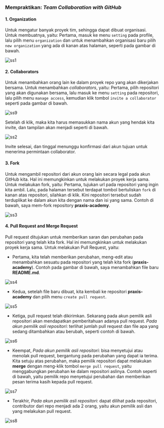 ### Mempraktikan: *Team Collaboration with GitHub*

#### 1. Organization
Untuk mengatur banyak proyek tim, sehingga dapat dibuat organisasi. Untuk membuatnya, yaitu:
Pertama, masuk ke menu `setting` pada profile, lalu pilih menu `organization` dan untuk menambahkan organisasi baru pilih `new organization` yang ada di kanan atas halaman, seperti pada gambar di bawah.

![ss1](https://github.com/gilangrkun/rhymes/blob/master/img/ss1.jpg)


#### 2. Collaborators
Untuk menambahkan orang lain ke dalam proyek repo yang akan dikerjakan bersama. Untuk menambahkan *collaborators*, yaitu:
Pertama, pilih repositori yang akan digunakan bersama, lalu masuk ke menu `setting` pada repositori, lalu pilih menu `manage access`, kemudian klik tombol `invite a collaborator` seperti pada gambar di bawah.

![ss9](https://github.com/gilangrkun/rhymes/blob/master/img/ss9.jpg)


Setelah di klik, maka kita harus memasukkan nama akun yang hendak kita invite, dan tampilan akan menjadi seperti di bawah.

![ss2](https://github.com/gilangrkun/rhymes/blob/master/img/ss2.jpg)


Invite selesai, dan tinggal menunggu konfirmasi dari akun tujuan untuk menerima permintaan collaborator.


#### 3. Fork
Untuk mengambil repositori dari akun orang lain secara legal pada akun GitHub kita. Hal ini memungkinkan untuk melakukan proyek kerja sama. Untuk melakukan fork, yaitu:
Pertama, tujukan url pada repositori yang ingin kita ambil. Lalu, pada halaman tersebut terdapat tombol bertuliskan `fork` di kanan atas repositori, silahkan di klik. Kini repositori tersebut sudah terduplikat ke dalam akun kita dengan nama dan isi yang sama. Contoh di bawah, saya mem-fork repository **praxis-academy**.

![ss3](https://github.com/gilangrkun/rhymes/blob/master/img/ss3.jpg)


#### 4. Pull Request and Merge Request
Pull request ditujukan untuk memberikan saran dan perubahan pada repositori yang telah kita fork. Hal ini memungkinkan untuk melakukan proyek kerja sama. Untuk melakukan Pull Request, yaitu:
* Pertama, kita telah memberikan perubahan, meng-edit atau menambahkan sesuatu pada repositori yang telah kita fork (**praxis-academy**). Contoh pada gambar di bawah, saya menambahkan file baru **README.md**.

![ss4](https://github.com/gilangrkun/rhymes/blob/master/img/ss4.jpg)


* Kedua, setelah file baru dibuat, kita kembali ke repositori **praxis-academy** dan pilih menu `create pull request`.

![ss5](https://github.com/gilangrkun/rhymes/blob/master/img/ss5.jpg)


* Ketiga, pull request telah dikirimkan. Sekarang pada akun pemilik asli repositori akan mendapatkan pemberitahuan adanya pull request. *Pada akun pemilik asli repositori*: terlihat jumlah pull request dan file apa yang sedang ditambahkan atau berubah, seperti contoh di bawah.

![ss6](https://github.com/gilangrkun/rhymes/blob/master/img/ss6.jpg)


* Keempat, *Pada akun pemilik asli repositori*: bisa menyetujui atau menolak pull request, bergantung pada perubahan yang dapat ia terima. Kita setuju atas perubahan, maka pemilik repositori dapat melakukan **merge** dengan meng-klik tombol `merge pull request`, yaitu menggabungkan perubahan ke dalam repositori aslinya. Contoh seperti di bawah, yaitu pemilik repo menyetujui perubahan dan memberikan pesan terima kasih kepada pull request.

![ss7](https://github.com/gilangrkun/rhymes/blob/master/img/ss7.jpg)


* Terakhir, *Pada akun pemilik asli repositori*: dapat dilihat pada repositori, contributor dari repo menjadi ada 2 orang, yaitu akun pemilik asli dan yang melakukan pull request. 

![ss8](https://github.com/gilangrkun/rhymes/blob/master/img/ss8.jpg)